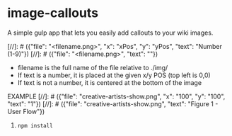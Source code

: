 # image-callouts
A simple gulp app that lets you easily add callouts to your wiki images.

\[//\]\: # ({"file": "<filename.png>", "x": "xPos", "y": "yPos", "text": "Number (1-9)"})
\[//\]\: # ({"file": "<filename.png>", "text": "<Image Title>"})

* filename is the full name of the file relative to ./img/
* If text is a number, it is placed at the given x/y POS (top left is 0,0)
* If text is not a number, it is centered at the bottom of the image

EXAMPLE
\[//\]\: # ({"file": "creative-artists-show.png", "x": "100", "y": "100", "text": "1"})
\[//\]\: # ({"file": "creative-artists-show.png", "text": "Figure 1 - User Flow"})

1. `npm install`
